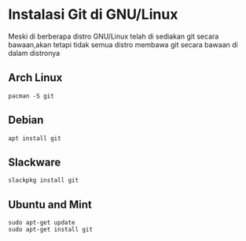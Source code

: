 # Instalasi Git di GNU/Linux
Meski di berberapa distro GNU/Linux telah di sediakan git secara bawaan,akan tetapi tidak semua distro membawa git secara bawaan di dalam distronya
## Arch Linux
```
pacman -S git
```
## Debian
```
apt install git
```
## Slackware
```
slackpkg install git
```
## Ubuntu and Mint
```
sudo apt-get update
sudo apt-get install git
```

